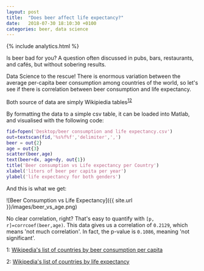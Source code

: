 ```yaml
---
layout: post
title:  "Does beer affect life expectancy?"
date:   2018-07-30 18:10:30 +0100
categories: beer, data science
---
```


{% include analytics.html %}

Is beer bad for you? A question often discussed in pubs, bars, restaurants, and cafés, but without sobering results.

Data Science to the rescue! There is enormous variation between the average per-capita beer consumption among countries of the world, so let's see if there is correlation between beer consumption and life expectancy.

Both source of data are simply Wikipiedia tables<sup>[1](#beer)</sup><sup>[2](#age)</sup>

By formatting the data to a simple csv table, it can be loaded into Matlab, and visualised with the following code:

```matlab
fid=fopen('Desktop/beer consumption and life expectancy.csv')
out=textscan(fid,'%s%f%f','delimiter',',')
beer = out{2}
age = out{3}
scatter(beer,age)
text(beer+dx, age+dy, out{1})
title('Beer consumption vs Life expectancy per Country')
xlabel('liters of beer per capita per year')
ylabel('life expectancy for both genders')
```

And this is what we get:

![Beer Consumption vs Life Expectancy]({{ site.url }}/images/beer_vs_age.png)

No clear correlation, right? That's easy to quantify with `[p, r]=corrcoef(beer,age)`. This data gives us a correlation of `0.2129`, which means 'not much correlation'. In fact, the p-value is `0.1086`, meaning 'not significant'.

<a name="beer">1</a>: [Wikipedia's list of countries by beer consumption per capita](https://en.wikipedia.org/wiki/List_of_countries_by_beer_consumption_per_capita)

<a name="age">2</a>: [Wikipedia's list of countries by life expectancy](https://en.wikipedia.org/wiki/List_of_countries_by_life_expectancy)

